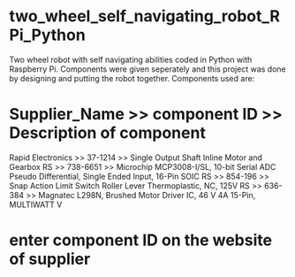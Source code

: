 # two_wheel_self_navigating_robot_RPi_Python

Two wheel robot with self navigating abilities coded in Python with Raspberry Pi.
Components were given seperately and this project was done by designing and putting the robot together.
Components used are:

# Supplier_Name >>	component ID	>> Description of component

Rapid Electronics >>	37-1214 >>	Single Output Shaft Inline Motor and Gearbox
RS >>	738-6651 >>	Microchip MCP3008-I/SL, 10-bit Serial ADC Pseudo Differential, Single Ended Input, 16-Pin SOIC
RS >>	854-196 >>	Snap Action Limit Switch Roller Lever Thermoplastic, NC, 125V
RS >>	636-384	>> Magnatec L298N, Brushed Motor Driver IC, 46 V 4A 15-Pin, MULTIWATT V

# enter component ID on the website of supplier
